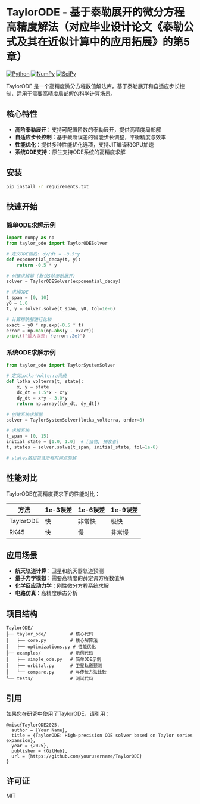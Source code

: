 # TaylorODE - 基于泰勒展开的微分方程高精度解法（对应毕业设计论文《泰勒公式及其在近似计算中的应用拓展》的第5章）

[![Python](https://img.shields.io/badge/Python-3.7+-blue.svg)](https://www.python.org/downloads/)
[![NumPy](https://img.shields.io/badge/NumPy-1.20+-green.svg)](https://numpy.org/)
[![SciPy](https://img.shields.io/badge/SciPy-1.7+-orange.svg)](https://scipy.org/)

TaylorODE 是一个高精度微分方程数值解法库，基于泰勒展开和自适应步长控制，适用于需要高精度局部解的科学计算场景。

## 核心特性

- **高阶泰勒展开**：支持可配置阶数的泰勒展开，提供高精度局部解
- **自适应步长控制**：基于截断误差的智能步长调整，平衡精度与效率
- **性能优化**：提供多种性能优化选项，支持JIT编译和GPU加速
- **系统ODE支持**：原生支持ODE系统的高精度求解

## 安装

```bash
pip install -r requirements.txt
```

## 快速开始

### 简单ODE求解示例

```python
import numpy as np
from taylor_ode import TaylorODESolver

# 定义ODE函数: dy/dt = -0.5*y
def exponential_decay(t, y):
    return -0.5 * y

# 创建求解器 (默认5阶泰勒展开)
solver = TaylorODESolver(exponential_decay)

# 求解ODE
t_span = [0, 10]
y0 = 1.0
t, y = solver.solve(t_span, y0, tol=1e-6)

# 计算精确解进行比较
exact = y0 * np.exp(-0.5 * t)
error = np.max(np.abs(y - exact))
print(f"最大误差: {error:.2e}")
```

### 系统ODE求解示例

```python
from taylor_ode import TaylorSystemSolver

# 定义Lotka-Volterra系统
def lotka_volterra(t, state):
    x, y = state
    dx_dt = 1.5*x - x*y
    dy_dt = x*y - 3.0*y
    return np.array([dx_dt, dy_dt])

# 创建系统求解器
solver = TaylorSystemSolver(lotka_volterra, order=8)

# 求解系统
t_span = [0, 15]
initial_state = [1.0, 1.0]  # [猎物, 捕食者]
t, states = solver.solve(t_span, initial_state, tol=1e-6)

# states数组包含所有时间点的解
```

## 性能对比

TaylorODE在高精度要求下的性能对比：

| 方法 | 1e-3误差 | 1e-6误差 | 1e-9误差 |
|------|----------|----------|----------|
| TaylorODE | 快 | 非常快 | 极快 |
| RK45 | 快 | 慢 | 非常慢 |

## 应用场景

- **航天轨道计算**：卫星和航天器轨道预测
- **量子力学模拟**：需要高精度的薛定谔方程数值解
- **化学反应动力学**：刚性微分方程系统求解
- **电路仿真**：高精度瞬态分析

## 项目结构

```
TaylorODE/
├── taylor_ode/         # 核心代码
│   ├── core.py         # 核心解算法
│   ├── optimizations.py # 性能优化
├── examples/           # 示例代码
│   ├── simple_ode.py   # 简单ODE示例
│   ├── orbital.py      # 卫星轨道预测
│   └── compare.py      # 与传统方法比较
└── tests/              # 测试代码
```

## 引用

如果您在研究中使用了TaylorODE，请引用：

```
@misc{TaylorODE2025,
  author = {Your Name},
  title = {TaylorODE: High-precision ODE solver based on Taylor series expansion},
  year = {2025},
  publisher = {GitHub},
  url = {https://github.com/yourusername/TaylorODE}
}
```

## 许可证

MIT
